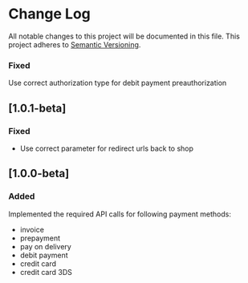 # Change Log
All notable changes to this project will be documented in this file.
This project adheres to [Semantic Versioning](http://semver.org/).

### Fixed

Use correct authorization type for debit payment preauthorization

## [1.0.1-beta]
### Fixed

* Use correct parameter for redirect urls back to shop

## [1.0.0-beta]
### Added

Implemented the required API calls for following payment methods:

* invoice
* prepayment
* pay on delivery
* debit payment
* credit card
* credit card 3DS
